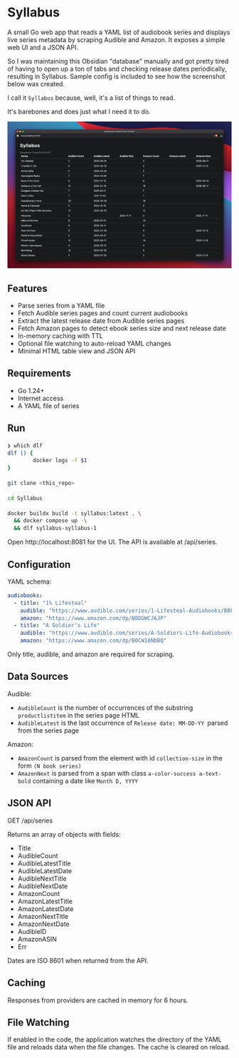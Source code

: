 # Syllabus

A small Go web app that reads a YAML list of audiobook series and displays live series metadata by scraping Audible and Amazon. It exposes a simple web UI and a JSON API.

So I was maintaining this Obsidian "database" manually and got pretty tired of having to open up a ton of tabs and checking release dates periodically, resulting in Syllabus. Sample config is included to see how the screenshot below was created.

I call it `Syllabus` because, well, it's a list of things to read.

It's barebones and does just what I need it to do. 

![syllabus](res/syllabus.png)

## Features

- Parse series from a YAML file
- Fetch Audible series pages and count current audiobooks
- Extract the latest release date from Audible series pages
- Fetch Amazon pages to detect ebook series size and next release date
- In-memory caching with TTL
- Optional file watching to auto-reload YAML changes
- Minimal HTML table view and JSON API

## Requirements

- Go 1.24+
- Internet access
- A YAML file of series


## Run

```bash
❯ which dlf
dlf () {
        docker logs -f $1
}

git clone <this_repo>

cd Syllabus

docker buildx build -t syllabus:latest . \
  && docker compose up -\
  && dlf syllabus-syllabus-1
```

Open http://localhost:8081 for the UI. The API is available at /api/series.

## Configuration

YAML schema:

```yaml
audiobooks:
  - title: "1% Lifesteal"
    audible: "https://www.audible.com/series/1-Lifesteal-Audiobooks/B0F8QMLV9T"
    amazon: "https://www.amazon.com/dp/B0DGWCJ6JP"
  - title: "A Soldier's Life"
    audible: "https://www.audible.com/series/A-Soldiers-Life-Audiobooks/B0D34549LX"
    amazon: "https://www.amazon.com/dp/B0CW18NDBQ"
```

Only title, audible, and amazon are required for scraping.

## Data Sources

Audible:
- `AudibleCount` is the number of occurrences of the substring `productlistitem` in the series page HTML
- `AudibleLatest` is the last occurrence of `Release date: MM-DD-YY `parsed from the series page

Amazon:
- `AmazonCount` is parsed from the element with id `collection-size` in the form `(N book series)`
- `AmazonNext` is parsed from a span with class `a-color-success a-text-bold` containing a date like `Month D, YYYY`

## JSON API

GET /api/series

Returns an array of objects with fields:
- Title
- AudibleCount
- AudibleLatestTitle
- AudibleLatestDate
- AudibleNextTitle
- AudibleNextDate
- AmazonCount
- AmazonLatestTitle
- AmazonLatestDate
- AmazonNextTitle
- AmazonNextDate
- AudibleID
- AmazonASIN
- Err

Dates are ISO 8601 when returned from the API.

## Caching

Responses from providers are cached in memory for 6 hours.

## File Watching

If enabled in the code, the application watches the directory of the YAML file and reloads data when the file changes. The cache is cleared on reload.
